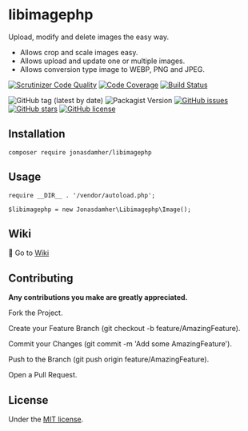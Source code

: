 # libimagephp

Upload, modify and delete images the easy way. 

* Allows crop and scale images easy. 
* Allows upload and update one or multiple images. 
* Allows conversion type image to WEBP, PNG and JPEG.

[![Scrutinizer Code Quality](https://scrutinizer-ci.com/g/jonasdamher/libimagephp/badges/quality-score.png?b=master)](https://scrutinizer-ci.com/g/jonasdamher/libimagephp/?branch=master) [![Code Coverage](https://scrutinizer-ci.com/g/jonasdamher/libimagephp/badges/coverage.png?b=master)](https://scrutinizer-ci.com/g/jonasdamher/libimagephp/?branch=master) [![Build Status](https://scrutinizer-ci.com/g/jonasdamher/libimagephp/badges/build.png?b=master)](https://scrutinizer-ci.com/g/jonasdamher/libimagephp/build-status/master)

![GitHub tag (latest by date)](https://img.shields.io/github/v/tag/jonasdamher/libimagephp)
![Packagist Version](https://img.shields.io/packagist/v/jonasdamher/libimagephp)
[![GitHub issues](https://img.shields.io/github/issues/jonasdamher/libimagephp)](https://github.com/jonasdamher/libimagephp/issues) 
[![GitHub stars](https://img.shields.io/github/stars/jonasdamher/libimagephp)](https://github.com/jonasdamher/libimagephp/stargazers)
[![GitHub license](https://img.shields.io/github/license/jonasdamher/libimagephp)](https://github.com/jonasdamher/libimagephp/blob/master/LICENSE)

## Installation

```
composer require jonasdamher/libimagephp
```

## Usage

```
require __DIR__ . '/vendor/autoload.php';

$libimagephp = new Jonasdamher\Libimagephp\Image();
```

## Wiki

:book: Go to [Wiki](https://github.com/jonasdamher/libimagephp/wiki)

## Contributing

**Any contributions you make are greatly appreciated.**

Fork the Project.

Create your Feature Branch (git checkout -b feature/AmazingFeature).

Commit your Changes (git commit -m 'Add some AmazingFeature').

Push to the Branch (git push origin feature/AmazingFeature).

Open a Pull Request.

## License

Under the [MIT license](https://github.com/jonasdamher/libimagephp/blob/master/LICENSE).
